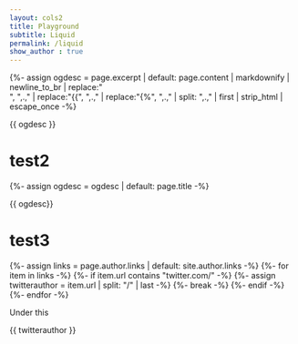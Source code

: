 ```yaml
---
layout: cols2
title: Playground
subtitle: Liquid 
permalink: /liquid
show_author : true
---
```



{%- assign ogdesc = page.excerpt | default: page.content | 
                markdownify |  newline_to_br | 
                replace:"<br />", ",.," | 
                replace:"{{", ",.," | 
                replace:"{%", ",.," | 
                split: ",.," | first | strip_html | 
                escape_once -%}
                
{{ ogdesc }}

# test2 


{%- assign ogdesc = ogdesc | default: page.title -%}

{{ ogdesc}}

# test3



{%- assign links = page.author.links | default: site.author.links -%}
{%- for item in links -%}
  {%- if item.url contains "twitter.com/" -%}
    {%- assign twitterauthor = item.url | split: "/" | last -%}
    {%- break -%}
  {%- endif -%}
{%- endfor -%}

Under this

{{ twitterauthor }}

